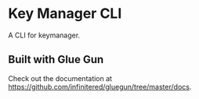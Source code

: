 # Key Manager CLI

A CLI for keymanager.

## Built with Glue Gun

Check out the documentation at https://github.com/infinitered/gluegun/tree/master/docs.



